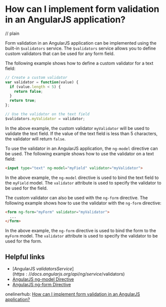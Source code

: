 # How can I implement form validation in an AngularJS application?
// plain

Form validation in an AngularJS application can be implemented using the built-in `$validators` service. The `$validators` service allows you to define custom validators that can be used for any form field.

The following example shows how to define a custom validator for a text field:

```javascript
// Create a custom validator
var validator = function(value) {
  if (value.length < 5) {
    return false;
  }
  return true;
};

// Use the validator on the text field
$validators.myValidator = validator;
```

In the above example, the custom validator `myValidator` will be used to validate the text field. If the value of the text field is less than 5 characters, the validator will return `false`.

To use the validator in an AngularJS application, the `ng-model` directive can be used. The following example shows how to use the validator on a text field:

```html
<input type="text" ng-model="myField" validator="myValidator">
```

In the above example, the `ng-model` directive is used to bind the text field to the `myField` model. The `validator` attribute is used to specify the validator to be used for the field.

The custom validator can also be used with the `ng-form` directive. The following example shows how to use the validator with the `ng-form` directive:

```html
<form ng-form="myForm" validator="myValidator">
  ...
</form>
```

In the above example, the `ng-form` directive is used to bind the form to the `myForm` model. The `validator` attribute is used to specify the validator to be used for the form.

## Helpful links

- [AngularJS $validators Service](https://docs.angularjs.org/api/ng/service/$validators)
- [AngularJS ng-model Directive](https://docs.angularjs.org/api/ng/directive/ngModel)
- [AngularJS ng-form Directive](https://docs.angularjs.org/api/ng/directive/ngForm)

onelinerhub: [How can I implement form validation in an AngularJS application?](https://onelinerhub.com/angularjs/how-can-i-implement-form-validation-in-an-angularjs-application)
